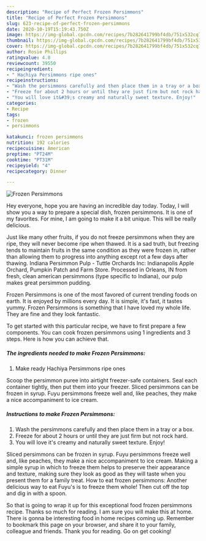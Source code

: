 ```yaml
---
description: "Recipe of Perfect Frozen Persimmons"
title: "Recipe of Perfect Frozen Persimmons"
slug: 623-recipe-of-perfect-frozen-persimmons
date: 2020-10-19T15:19:43.750Z
image: https://img-global.cpcdn.com/recipes/7b282641799bf4db/751x532cq70/frozen-persimmons-recipe-main-photo.jpg
thumbnail: https://img-global.cpcdn.com/recipes/7b282641799bf4db/751x532cq70/frozen-persimmons-recipe-main-photo.jpg
cover: https://img-global.cpcdn.com/recipes/7b282641799bf4db/751x532cq70/frozen-persimmons-recipe-main-photo.jpg
author: Rosie Phillips
ratingvalue: 4.8
reviewcount: 39550
recipeingredient:
- " Hachiya Persimmons ripe ones"
recipeinstructions:
- "Wash the persimmons carefully and then place them in a tray or a box."
- "Freeze for about 2 hours or until they are just firm but not rock hard."
- "You will love it&#39;s creamy and naturally sweet texture. Enjoy!"
categories:
- Recipe
tags:
- frozen
- persimmons

katakunci: frozen persimmons 
nutrition: 192 calories
recipecuisine: American
preptime: "PT24M"
cooktime: "PT31M"
recipeyield: "4"
recipecategory: Dinner

---
```



![Frozen Persimmons](https://img-global.cpcdn.com/recipes/7b282641799bf4db/751x532cq70/frozen-persimmons-recipe-main-photo.jpg)

Hey everyone, hope you are having an incredible day today. Today, I will show you a way to prepare a special dish, frozen persimmons. It is one of my favorites. For mine, I am going to make it a bit unique. This will be really delicious.

Just like many other fruits, if you do not freeze persimmons when they are ripe, they will never become ripe when thawed. It is a sad truth, but freezing tends to maintain fruits in the same condition as they were frozen in, rather than allowing them to progress into anything except rot a few days after thawing. Indiana Persimmon Pulp - Tuttle Orchards Inc: Indianapolis Apple Orchard, Pumpkin Patch and Farm Store. Processed in Orleans, IN from fresh, clean american persimmons (type specific to Indiana), our pulp makes great persimmon pudding.

Frozen Persimmons is one of the most favored of current trending foods on earth. It is enjoyed by millions every day. It is simple, it's fast, it tastes yummy. Frozen Persimmons is something that I have loved my whole life. They are fine and they look fantastic.


To get started with this particular recipe, we have to first prepare a few components. You can cook frozen persimmons using 1 ingredients and 3 steps. Here is how you can achieve that.

<!--inarticleads1-->

##### The ingredients needed to make Frozen Persimmons:

1. Make ready  Hachiya Persimmons ripe ones


Scoop the persimmon puree into airtight freezer-safe containers. Seal each container tightly, then put them into your freezer. Sliced persimmons can be frozen in syrup. Fuyu persimmons freeze well and, like peaches, they make a nice accompaniment to ice cream. 

<!--inarticleads2-->

##### Instructions to make Frozen Persimmons:

1. Wash the persimmons carefully and then place them in a tray or a box.
1. Freeze for about 2 hours or until they are just firm but not rock hard.
1. You will love it&#39;s creamy and naturally sweet texture. Enjoy!


Sliced persimmons can be frozen in syrup. Fuyu persimmons freeze well and, like peaches, they make a nice accompaniment to ice cream. Making a simple syrup in which to freeze them helps to preserve their appearance and texture, making sure they look as good as they will taste when you present them for a family treat. How to eat frozen persimmons: Another delicious way to eat Fuyu&#39;s is to freeze them whole! Then cut off the top and dig in with a spoon. 

So that is going to wrap it up for this exceptional food frozen persimmons recipe. Thanks so much for reading. I am sure you will make this at home. There is gonna be interesting food in home recipes coming up. Remember to bookmark this page on your browser, and share it to your family, colleague and friends. Thank you for reading. Go on get cooking!
